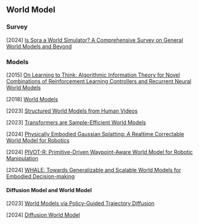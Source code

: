 ## World Model

### Survey

[2024] [Is Sora a World Simulator? A Comprehensive Survey on General World Models and Beyond](https://arxiv.org/abs/2405.03520)



### Models

[2015] [On Learning to Think: Algorithmic Information Theory for Novel Combinations of Reinforcement Learning Controllers and Recurrent Neural World Models](https://arxiv.org/abs/1511.09249)

[2018] [World Models](https://arxiv.org/abs/1803.10122)

[2023] [Structured World Models from Human Videos](https://arxiv.org/abs/2308.10901)

[2023] [Transformers are Sample-Efficient World Models](https://arxiv.org/abs/2209.00588)

[2024] [Physically Embodied Gaussian Splatting: A Realtime Correctable World Model for Robotics](https://arxiv.org/abs/2406.10788)

[2024] [PIVOT-R: Primitive-Driven Waypoint-Aware World Model for Robotic Manipulation](https://arxiv.org/abs/2410.10394)

[2024] [WHALE: Towards Generalizable and Scalable World Models for Embodied Decision-making](https://arxiv.org/abs/2411.05619)

#### Diffusion Model and World Model

[2023] [World Models via Policy-Guided Trajectory Diffusion](https://arxiv.org/abs/2312.08533v2)

[2024] [Diffusion World Model](https://arxiv.org/abs/2402.03570v1)
